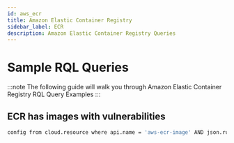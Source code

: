 ```yaml
---
id: aws_ecr
title: Amazon Elastic Container Registry
sidebar_label: ECR
description: Amazon Elastic Container Registry Queries
---
```


# Sample RQL Queries

:::note
The following guide will walk you through Amazon Elastic Container Registry RQL Query Examples
:::

## ECR has images with vulnerabilities 

```bash
config from cloud.resource where api.name = 'aws-ecr-image' AND json.rule = imageScanFindingsSummary exists 
```